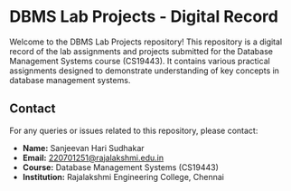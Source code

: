 # DBMS Lab Projects - Digital Record

Welcome to the DBMS Lab Projects repository! This repository is a digital record of the lab assignments and projects submitted for the Database Management Systems course (CS19443). It contains various practical assignments designed to demonstrate understanding of key concepts in database management systems.

## Contact

For any queries or issues related to this repository, please contact:

- **Name:** Sanjeevan Hari Sudhakar
- **Email:** 220701251@rajalakshmi.edu.in
- **Course:** Database Management Systems (CS19443)
- **Institution:** Rajalakshmi Engineering College, Chennai
